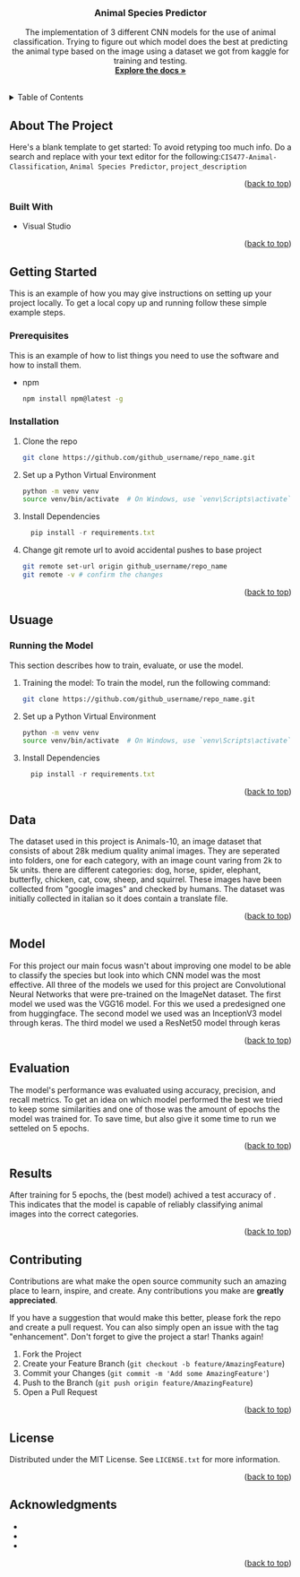 <!-- Improved compatibility of back to top link: See: https://github.com/othneildrew/Best-README-Template/pull/73 -->
<a id="readme-top"></a>

<!-- PROJECT LOGO -->
<br />
<h3 align="center">Animal Species Predictor</h3>

  <p align="center">
    The implementation of 3 different CNN models for the use of animal classification. Trying to figure out which
    model does the best at predicting the animal type based on the image using a dataset we got from kaggle for training and testing.
    <br />
    <a href="https://github.com/kayleeodom/CIS377-Animal-Classification"><strong>Explore the docs »</strong></a>
    <br />
    <br />
<!--     <a href="https://github.com/github_username/repo_name">View Demo</a>
    ·
    <a href="https://github.com/github_username/repo_name/issues/new?labels=bug&template=bug-report---.md">Report Bug</a>
    ·
    <a href="https://github.com/github_username/repo_name/issues/new?labels=enhancement&template=feature-request---.md">Request Feature</a> -->
  </p>
</div>



<!-- TABLE OF CONTENTS -->
<details>
  <summary>Table of Contents</summary>
  <ol>
    <li>
      <a href="#about-the-project">About The Project</a>
      <ul>
        <li><a href="#built-with">Built With</a></li>
      </ul>
    </li>
    <li>
      <a href="#getting-started">Getting Started</a>
      <ul>
        <li><a href="#prerequisites">Prerequisites</a></li>
        <li><a href="#installation">Installation</a></li>
      </ul>
    </li>
    <li><a href="#usage">Usage</a></li>
    <li><a href="#data">Data</a></li>
    <li><a href="#model">Model</a></li>
    <li><a href="#evaluation">Evaluation</a></li>
    <li><a href="#Results">Results</a></li>
    <li><a href="#contributing">Contributing</a></li>
    <li><a href="#license">License</a></li>
    <li><a href="#acknowledgments">Acknowledgments</a></li>
  </ol>
</details>



<!-- ABOUT THE PROJECT -->
## About The Project

Here's a blank template to get started: To avoid retyping too much info. Do a search and replace with your text editor for the following:`CIS477-Animal-Classification`, `Animal Species Predictor`, `project_description`

<p align="right">(<a href="#readme-top">back to top</a>)</p>



### Built With

* Visual Studio

<p align="right">(<a href="#readme-top">back to top</a>)</p>



<!-- GETTING STARTED -->
## Getting Started

This is an example of how you may give instructions on setting up your project locally.
To get a local copy up and running follow these simple example steps.

### Prerequisites

This is an example of how to list things you need to use the software and how to install them.
* npm
  ```sh
  npm install npm@latest -g
  ```

### Installation

1. Clone the repo
   ```sh
   git clone https://github.com/github_username/repo_name.git
   ```
2. Set up a Python Virtual Environment
   ```sh
   python -m venv venv
   source venv/bin/activate  # On Windows, use `venv\Scripts\activate`
   ```
3. Install Dependencies
   ```js
     pip install -r requirements.txt
   ```
5. Change git remote url to avoid accidental pushes to base project
   ```sh
   git remote set-url origin github_username/repo_name
   git remote -v # confirm the changes
   ```

<p align="right">(<a href="#readme-top">back to top</a>)</p>



<!-- USAGE EXAMPLES -->
## Usuage
### Running the Model
<p>This section describes how to train, evaluate, or use the model.</p>

1. Training the model: To train the model, run the following command:
   ```sh
   git clone https://github.com/github_username/repo_name.git
   ```
2. Set up a Python Virtual Environment
   ```sh
   python -m venv venv
   source venv/bin/activate  # On Windows, use `venv\Scripts\activate`
   ```
3. Install Dependencies
   ```js
     pip install -r requirements.txt
   ```
<p align="right">(<a href="#readme-top">back to top</a>)</p>


<!-- Data -->
## Data

<p>The dataset used in this project is Animals-10, an image dataset that consists of about 28k medium quality animal images. They are seperated into folders, one for each category, with an image count varing from 2k to 5k units. there are different categories: dog, horse, spider, elephant, butterfly, chicken, cat, cow, sheep, and squirrel. These images have been collected from "google images" and checked by humans. The dataset was initially collected in italian so it does contain a translate file. </p>

<p align="right">(<a href="#readme-top">back to top</a>)</p>

<!-- Model -->
## Model

<p>For this project our main focus wasn't about improving one model to be able to classify the species but look into which CNN model was the most effective. All three of the models we used for this project are Convolutional Neural Networks that were pre-trained on the ImageNet dataset. The first model we used was the VGG16 model. For this we used a predesigned one from huggingface. The second model we used was an InceptionV3 model through keras. The third model we used a ResNet50 model through keras </p>

<p align="right">(<a href="#readme-top">back to top</a>)</p>


<!-- Evaluation -->
## Evaluation

<p>The model's performance was evaluated using accuracy, precision, and recall metrics. To get an idea on which model performed the best we tried to keep some similarities and one of those was the amount of epochs the model was trained for. To save time, but also give it some time to run we setteled on 5 epochs.</p>

<p align="right">(<a href="#readme-top">back to top</a>)</p>


<!-- Results -->
## Results

<p>After training for 5 epochs, the (best model) achived a test accuracy of . This indicates that the model is capable of reliably classifying animal images into the correct categories.</p>

<p align="right">(<a href="#readme-top">back to top</a>)</p>

<!-- CONTRIBUTING -->
## Contributing

Contributions are what make the open source community such an amazing place to learn, inspire, and create. Any contributions you make are **greatly appreciated**.

If you have a suggestion that would make this better, please fork the repo and create a pull request. You can also simply open an issue with the tag "enhancement".
Don't forget to give the project a star! Thanks again!

1. Fork the Project
2. Create your Feature Branch (`git checkout -b feature/AmazingFeature`)
3. Commit your Changes (`git commit -m 'Add some AmazingFeature'`)
4. Push to the Branch (`git push origin feature/AmazingFeature`)
5. Open a Pull Request

<p align="right">(<a href="#readme-top">back to top</a>)</p>


<!-- LICENSE -->
## License

Distributed under the MIT License. See `LICENSE.txt` for more information.

<p align="right">(<a href="#readme-top">back to top</a>)</p>


<!-- ACKNOWLEDGMENTS -->
## Acknowledgments

* []()
* []()
* []()

<p align="right">(<a href="#readme-top">back to top</a>)</p>



<!-- MARKDOWN LINKS & IMAGES -->
<!-- https://www.markdownguide.org/basic-syntax/#reference-style-links -->
[contributors-shield]: https://img.shields.io/github/contributors/github_username/repo_name.svg?style=for-the-badge
[contributors-url]: https://github.com/github_username/repo_name/graphs/contributors
[forks-shield]: https://img.shields.io/github/forks/github_username/repo_name.svg?style=for-the-badge
[forks-url]: https://github.com/github_username/repo_name/network/members
[stars-shield]: https://img.shields.io/github/stars/github_username/repo_name.svg?style=for-the-badge
[stars-url]: https://github.com/github_username/repo_name/stargazers
[issues-shield]: https://img.shields.io/github/issues/github_username/repo_name.svg?style=for-the-badge
[issues-url]: https://github.com/github_username/repo_name/issues
[license-shield]: https://img.shields.io/github/license/github_username/repo_name.svg?style=for-the-badge
[license-url]: https://github.com/github_username/repo_name/blob/master/LICENSE.txt
[linkedin-shield]: https://img.shields.io/badge/-LinkedIn-black.svg?style=for-the-badge&logo=linkedin&colorB=555
[linkedin-url]: https://linkedin.com/in/linkedin_username
[product-screenshot]: images/screenshot.png
[Next.js]: https://img.shields.io/badge/next.js-000000?style=for-the-badge&logo=nextdotjs&logoColor=white
[Next-url]: https://nextjs.org/
[React.js]: https://img.shields.io/badge/React-20232A?style=for-the-badge&logo=react&logoColor=61DAFB
[React-url]: https://reactjs.org/
[Vue.js]: https://img.shields.io/badge/Vue.js-35495E?style=for-the-badge&logo=vuedotjs&logoColor=4FC08D
[Vue-url]: https://vuejs.org/
[Angular.io]: https://img.shields.io/badge/Angular-DD0031?style=for-the-badge&logo=angular&logoColor=white
[Angular-url]: https://angular.io/
[Svelte.dev]: https://img.shields.io/badge/Svelte-4A4A55?style=for-the-badge&logo=svelte&logoColor=FF3E00
[Svelte-url]: https://svelte.dev/
[Laravel.com]: https://img.shields.io/badge/Laravel-FF2D20?style=for-the-badge&logo=laravel&logoColor=white
[Laravel-url]: https://laravel.com
[Bootstrap.com]: https://img.shields.io/badge/Bootstrap-563D7C?style=for-the-badge&logo=bootstrap&logoColor=white
[Bootstrap-url]: https://getbootstrap.com
[JQuery.com]: https://img.shields.io/badge/jQuery-0769AD?style=for-the-badge&logo=jquery&logoColor=white
[JQuery-url]: https://jquery.com 
